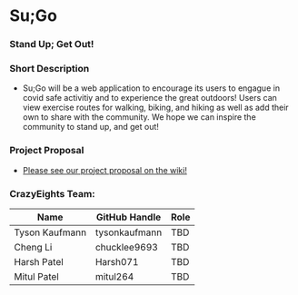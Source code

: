 # Su;Go
### Stand Up; Get Out!

### Short Description
- Su;Go will be a web application to encourage its users to engague in covid safe activitiy and to experience the great outdoors! Users can view exercise routes for walking, biking, and hiking as well as add their own to share with the community. We hope we can inspire the community to stand up, and get out!

### Project Proposal
- [Please see our project proposal on the wiki!](https://github.com/tysonkaufmann/su-go/wiki/Project-Proposal)


### CrazyEights Team:
| Name | GitHub Handle | Role
| --- | --- | --- |
| Tyson Kaufmann | tysonkaufmann | TBD
| Cheng Li | chucklee9693 | TBD
| Harsh Patel | Harsh071 | TBD
| Mitul Patel | mitul264 | TBD
